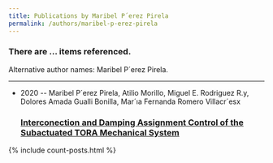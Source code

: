 ```yaml
---
title: Publications by Maribel P´erez Pirela
permalink: /authors/maribel-p-erez-pirela
---
```


<h3 id="number-posts">There are ... items referenced.</h3>
<p id='info-authors'>Alternative author names: Maribel P´erez Pirela.</p>
<hr />
<ul class="post-list">
<li><span class='post-meta'>2020 -- Maribel P´erez Pirela, Atilio Morillo, Miguel E. Rodriguez R.y, Dolores Amada Gualli Bonilla, Mar´ıa Fernanda Romero Villacr´esx</span><h3><a class='post-link' href="{{ site.baseurl }}/interconection-and-damping-assignment-control-of-the-subactuated-tora-mechanical-system">Interconection and Damping Assignment Control of the Subactuated TORA Mechanical System</a></h3></li>

</ul>
{% include count-posts.html %}
